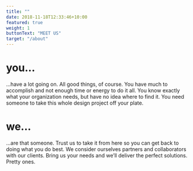 ```yaml
---
title: ""
date: 2018-11-18T12:33:46+10:00
featured: true
weight: 1
buttonText: "MEET US"
target: "/about"
---
```


# you...

...have a lot going on. All good things, of course. You have much to accomplish and not enough time or energy to do it all. You know exactly what your organization needs, but have no idea where to find it. You need someone to take this whole design project off your plate.

# we...

...are that someone. Trust us to take it from here so you can get back to doing what you do best. We consider ourselves partners and collaborators with our clients. Bring us your needs and we’ll deliver the perfect solutions. Pretty ones.

